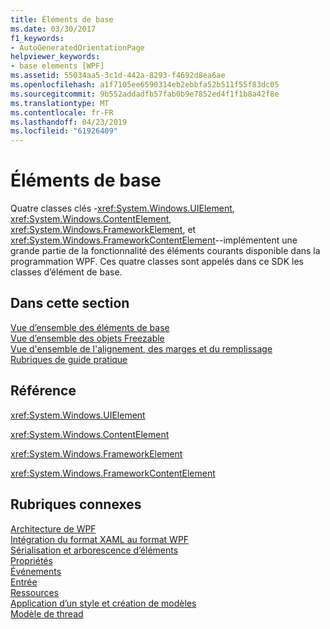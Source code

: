 ```yaml
---
title: Éléments de base
ms.date: 03/30/2017
f1_keywords:
- AutoGeneratedOrientationPage
helpviewer_keywords:
- base elements [WPF]
ms.assetid: 55034aa5-3c1d-442a-8293-f4692d8ea6ae
ms.openlocfilehash: a1f7105ee6590314eb2ebbfa52b511f55f83dc05
ms.sourcegitcommit: 9b552addadfb57fab0b9e7852ed4f1f1b8a42f8e
ms.translationtype: MT
ms.contentlocale: fr-FR
ms.lasthandoff: 04/23/2019
ms.locfileid: "61926409"
---
```

# <a name="base-elements"></a>Éléments de base
Quatre classes clés -<xref:System.Windows.UIElement>, <xref:System.Windows.ContentElement>, <xref:System.Windows.FrameworkElement>, et <xref:System.Windows.FrameworkContentElement>--implémentent une grande partie de la fonctionnalité des éléments courants disponible dans la programmation WPF. Ces quatre classes sont appelés dans ce SDK les classes d’élément de base.  
  
## <a name="in-this-section"></a>Dans cette section  
 [Vue d’ensemble des éléments de base](base-elements-overview.md)  
 [Vue d’ensemble des objets Freezable](freezable-objects-overview.md)  
 [Vue d'ensemble de l'alignement, des marges et du remplissage](alignment-margins-and-padding-overview.md)  
 [Rubriques de guide pratique](base-elements-how-to-topics.md)  
  
## <a name="reference"></a>Référence  
 <xref:System.Windows.UIElement>  
  
 <xref:System.Windows.ContentElement>  
  
 <xref:System.Windows.FrameworkElement>  
  
 <xref:System.Windows.FrameworkContentElement>  
  
## <a name="related-sections"></a>Rubriques connexes  
 [Architecture de WPF](wpf-architecture.md)  
  [Intégration du format XAML au format WPF](xaml-in-wpf.md)  
  [Sérialisation et arborescence d’éléments](element-tree-and-serialization.md)  
  [Propriétés](properties-wpf.md)  
  [Événements](events-wpf.md)  
  [Entrée](input-wpf.md)  
  [Ressources](resources-wpf.md)  
  [Application d’un style et création de modèles](../controls/styling-and-templating.md)  
  [Modèle de thread](threading-model.md)

